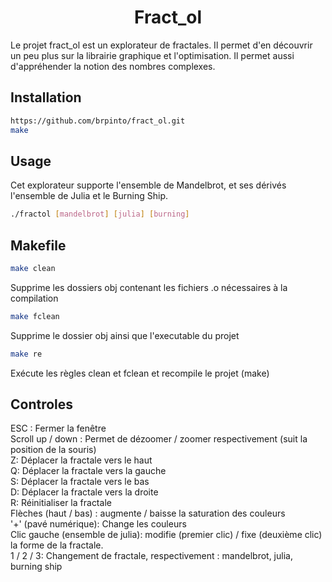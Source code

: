 <h1 align="center">Fract_ol</h1>

Le projet fract_ol est un explorateur de fractales. Il permet d'en découvrir un peu plus sur la librairie graphique et l'optimisation. Il permet aussi d'appréhender la notion des nombres complexes.

## Installation

```sh
https://github.com/brpinto/fract_ol.git
make
```

## Usage

Cet explorateur supporte l'ensemble de Mandelbrot, et ses dérivés l'ensemble de Julia et le Burning Ship. 
  
```sh
./fractol [mandelbrot] [julia] [burning]
```
## Makefile

```sh
make clean
```
Supprime les dossiers obj contenant les fichiers .o nécessaires à la compilation

```sh
make fclean
```
Supprime le dossier obj ainsi que l'executable du projet

```sh
make re
```
Exécute les règles clean et fclean et recompile le projet (make)

## Controles

ESC : Fermer la fenêtre <br />
Scroll up / down : Permet de dézoomer / zoomer respectivement (suit la position de la souris) <br />
Z: Déplacer la fractale vers le haut <br />
Q: Déplacer la fractale vers la gauche <br />
S: Déplacer la fractale vers le bas <br />
D: Déplacer la fractale vers la droite <br />
R: Réinitialiser la fractale <br />
Flèches (haut / bas) : augmente / baisse la saturation des couleurs <br />
'+' (pavé numérique): Change les couleurs <br />
Clic gauche (ensemble de julia): modifie (premier clic) / fixe (deuxième clic) la forme de la fractale. <br />
1 / 2 / 3: Changement de fractale, respectivement : mandelbrot, julia, burning ship
